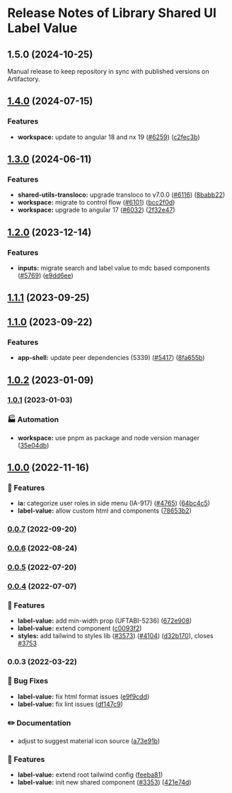 # Release Notes of Library Shared UI Label Value
## 1.5.0 (2024-10-25)
Manual release to keep repository in sync with published versions on Artifactory.

## [1.4.0](https://github.com/Schaeffler-Group/frontend-schaeffler/compare/label-value-v1.3.0...label-value-v1.4.0) (2024-07-15)


### Features

* **workspace:** update to angular 18 and nx 19 ([#6259](https://github.com/Schaeffler-Group/frontend-schaeffler/issues/6259)) ([c2fec3b](https://github.com/Schaeffler-Group/frontend-schaeffler/commit/c2fec3befeaa072f87bfc4c195262d71c2b18ecf))

## [1.3.0](https://github.com/Schaeffler-Group/frontend-schaeffler/compare/label-value-v1.2.0...label-value-v1.3.0) (2024-06-11)


### Features

* **shared-utils-transloco:** upgrade transloco to v7.0.0 ([#6116](https://github.com/Schaeffler-Group/frontend-schaeffler/issues/6116)) ([8babb22](https://github.com/Schaeffler-Group/frontend-schaeffler/commit/8babb222d49c8ef69fd677d632ac6b87852f3caa))
* **workspace:** migrate to control flow ([#6101](https://github.com/Schaeffler-Group/frontend-schaeffler/issues/6101)) ([bcc2f0d](https://github.com/Schaeffler-Group/frontend-schaeffler/commit/bcc2f0de21ab75dcdceb320c21268074e0940dc9))
* **workspace:** upgrade to angular 17 ([#6032](https://github.com/Schaeffler-Group/frontend-schaeffler/issues/6032)) ([2f32e47](https://github.com/Schaeffler-Group/frontend-schaeffler/commit/2f32e478cb1b1c95ac48976332011c60ce28f4e4))

## [1.2.0](https://github.com/Schaeffler-Group/frontend-schaeffler/compare/label-value-v1.1.1...label-value-v1.2.0) (2023-12-14)


### Features

* **inputs:** migrate search and label value to mdc based components ([#5769](https://github.com/Schaeffler-Group/frontend-schaeffler/issues/5769)) ([e9dd6ee](https://github.com/Schaeffler-Group/frontend-schaeffler/commit/e9dd6ee8573f947c10db6fabbad93628ad090bf7))

## [1.1.1](https://github.com/Schaeffler-Group/frontend-schaeffler/compare/label-value-v1.1.0...label-value-v1.1.1) (2023-09-25)

## [1.1.0](https://github.com/Schaeffler-Group/frontend-schaeffler/compare/label-value-v1.0.2...label-value-v1.1.0) (2023-09-22)


### Features

* **app-shell:** update peer dependencies (5339) ([#5417](https://github.com/Schaeffler-Group/frontend-schaeffler/issues/5417)) ([8fa655b](https://github.com/Schaeffler-Group/frontend-schaeffler/commit/8fa655b608a94cb6e20d54e73187f3efb7ec750e))

## [1.0.2](https://github.com/Schaeffler-Group/frontend-schaeffler/compare/label-value-v1.0.1...label-value-v1.0.2) (2023-01-09)

### [1.0.1](https://github.com/Schaeffler-Group/frontend-schaeffler/compare/label-value-v1.0.0...label-value-v1.0.1) (2023-01-03)


### 🏭 Automation

* **workspace:** use pnpm as package and node version manager ([35e04db](https://github.com/Schaeffler-Group/frontend-schaeffler/commit/35e04dba206a3d579156300c68b2ede9206556ff))

## [1.0.0](https://github.com/Schaeffler-Group/frontend-schaeffler/compare/label-value-v0.0.7...label-value-v1.0.0) (2022-11-16)


### 🎸 Features

* **ia:** categorize user roles in side menu (IA-917) ([#4765](https://github.com/Schaeffler-Group/frontend-schaeffler/issues/4765)) ([64bc4c5](https://github.com/Schaeffler-Group/frontend-schaeffler/commit/64bc4c5216c9f78ecb2acaa2ce530fd3b9e40341))
* **label-value:** allow custom html and components ([78653b2](https://github.com/Schaeffler-Group/frontend-schaeffler/commit/78653b207faae0de25ef3df4529ef0d5a2cdac40))

### [0.0.7](https://github.com/Schaeffler-Group/frontend-schaeffler/compare/label-value-v0.0.6...label-value-v0.0.7) (2022-09-20)

### [0.0.6](https://github.com/Schaeffler-Group/frontend-schaeffler/compare/label-value-v0.0.5...label-value-v0.0.6) (2022-08-24)

### [0.0.5](https://github.com/Schaeffler-Group/frontend-schaeffler/compare/label-value-v0.0.4...label-value-v0.0.5) (2022-07-20)

### [0.0.4](https://github.com/Schaeffler-Group/frontend-schaeffler/compare/label-value-v0.0.3...label-value-v0.0.4) (2022-07-07)


### 🎸 Features

* **label-value:** add min-width prop (UFTABI-5236) ([672e908](https://github.com/Schaeffler-Group/frontend-schaeffler/commit/672e90809e4690ed94e6ad25a53bdddba7e8de97))
* **label-value:** extend component ([c0093f2](https://github.com/Schaeffler-Group/frontend-schaeffler/commit/c0093f24213cf143a3c58d611a75964d3bc86e07))
* **styles:** add tailwind to styles lib ([#3573](https://github.com/Schaeffler-Group/frontend-schaeffler/issues/3573)) ([#4104](https://github.com/Schaeffler-Group/frontend-schaeffler/issues/4104)) ([d32b170](https://github.com/Schaeffler-Group/frontend-schaeffler/commit/d32b170c13de73f90b3a792d9f50f29cede37898)), closes [#3753](https://github.com/Schaeffler-Group/frontend-schaeffler/issues/3753)

### 0.0.3 (2022-03-22)


### 🐛 Bug Fixes

* **label-value:** fix html format issues ([e9f9cdd](https://github.com/Schaeffler-Group/frontend-schaeffler/commit/e9f9cdd558ee236ee3f76b2cf4823cf33661f79e))
* **label-value:** fix lint issues ([df147c9](https://github.com/Schaeffler-Group/frontend-schaeffler/commit/df147c933cfe577cfacc2784ba21d6cd8ae11579))


### ✏️ Documentation

* adjust to suggest material icon source ([a73e91b](https://github.com/Schaeffler-Group/frontend-schaeffler/commit/a73e91b89002ba7f7768461b1fae6713cc88a30a))


### 🎸 Features

* **label-value:** extend root tailwind config ([feeba81](https://github.com/Schaeffler-Group/frontend-schaeffler/commit/feeba81aa96a94e2fe6ffe9dd4bd933415a56a88))
* **label-value:** init new shared component ([#3353](https://github.com/Schaeffler-Group/frontend-schaeffler/issues/3353)) ([421e74d](https://github.com/Schaeffler-Group/frontend-schaeffler/commit/421e74d2a5994578319704f5c75e9b2193011191))
